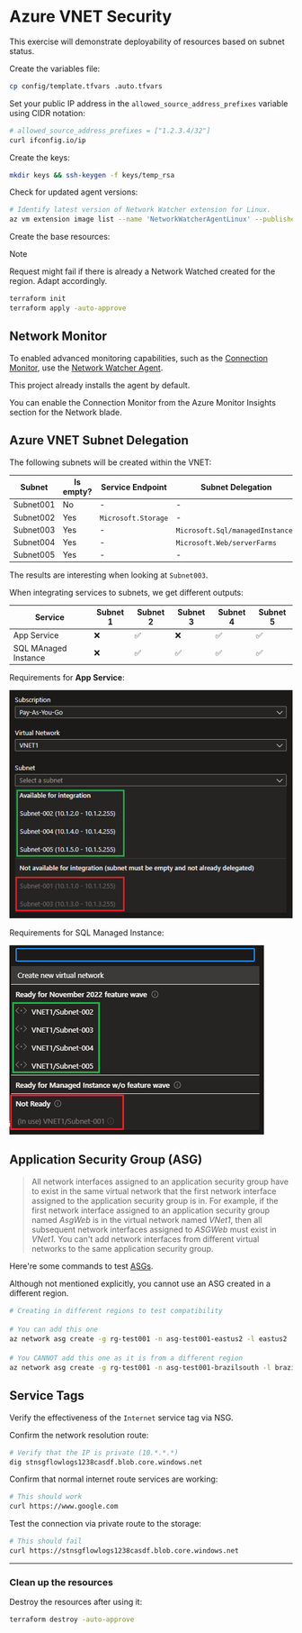 # Azure VNET Security

This exercise will demonstrate deployability of resources based on subnet status.

Create the variables file:

```sh
cp config/template.tfvars .auto.tfvars
```

Set your public IP address in the `allowed_source_address_prefixes` variable using CIDR notation:

```sh
# allowed_source_address_prefixes = ["1.2.3.4/32"]
curl ifconfig.io/ip
```

Create the keys:

```sh
mkdir keys && ssh-keygen -f keys/temp_rsa
```

Check for updated agent versions:

```sh
# Identify latest version of Network Watcher extension for Linux.
az vm extension image list --name 'NetworkWatcherAgentLinux' --publisher 'Microsoft.Azure.NetworkWatcher' --latest --location 'eastus2'
```

Create the base resources:

> [!NOTE]
> Request might fail if there is already a Network Watched created for the region. Adapt accordingly.

```sh
terraform init
terraform apply -auto-approve
```

## Network Monitor

To enabled advanced monitoring capabilities, such as the [Connection Monitor][2], use the [Network Watcher Agent][1].

This project already installs the agent by default.

You can enable the Connection Monitor from the Azure Monitor Insights section for the Network blade.

## Azure VNET Subnet Delegation

The following subnets will be created within the VNET:

| Subnet | Is empty? | Service Endpoint | Subnet Delegation |
|-|-|-|-|
| Subnet001 | No  | - | - |
| Subnet002 | Yes | `Microsoft.Storage` | - |
| Subnet003 | Yes | - | `Microsoft.Sql/managedInstances` |
| Subnet004 | Yes | - | `Microsoft.Web/serverFarms` |
| Subnet005 | Yes | - | - |


The results are interesting when looking at `Subnet003`.

When integrating services to subnets, we get different outputs:

| Service | Subnet 1 | Subnet 2 | Subnet 3 | Subnet 4 | Subnet 5 |
|-|-|-|-|-|-|
| App Service | ❌ | ✅ | ❌ | ✅ | ✅ |
| SQL MAnaged Instance | ❌ | ✅ | ✅ | ✅ | ✅ |

Requirements for **App Service**:

<img src=".assets/webapp.png" />

Requirements for SQL Managed Instance:

<img src=".assets/sqlmanagedinstance.png" />

## Application Security Group (ASG)

> All network interfaces assigned to an application security group have to exist in the same virtual network that the first network interface assigned to the application security group is in. For example, if the first network interface assigned to an application security group named _AsgWeb_ is in the virtual network named _VNet1_, then all subsequent network interfaces assigned to _ASGWeb_ must exist in _VNet1_. You can't add network interfaces from different virtual networks to the same application security group.

Here're some commands to test [ASGs][3].

Although not mentioned explicitly, you cannot use an ASG created in a different region.

```sh
# Creating in different regions to test compatibility

# You can add this one
az network asg create -g rg-test001 -n asg-test001-eastus2 -l eastus2

# You CANNOT add this one as it is from a different region
az network asg create -g rg-test001 -n asg-test001-brazilsouth -l brazilsouth
```

## Service Tags

Verify the effectiveness of the `Internet` service tag via NSG.

Confirm the network resolution route:

```sh
# Verify that the IP is private (10.*.*.*)
dig stnsgflowlogs1238casdf.blob.core.windows.net
```

Confirm that normal internet route services are working:

```sh
# This should work
curl https://www.google.com
```

Test the connection via private route to the storage:

```sh
# This should fail
curl https://stnsgflowlogs1238casdf.blob.core.windows.net
```




---

### Clean up the resources

Destroy the resources after using it:

```sh
terraform destroy -auto-approve
```


[1]: https://learn.microsoft.com/en-us/azure/virtual-machines/extensions/network-watcher-linux
[2]: https://learn.microsoft.com/en-us/azure/network-watcher/connection-monitor-overview
[3]: https://learn.microsoft.com/en-us/azure/virtual-network/application-security-groups
